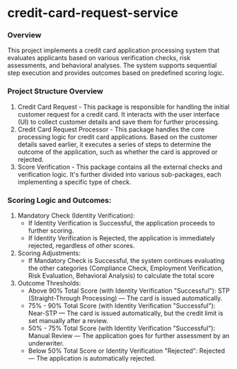 # credit-card-request-service

### Overview
This project implements a credit card application processing system that evaluates applicants based on various verification checks, risk assessments, and behavioral analyses. The system supports sequential step execution and provides outcomes based on predefined scoring logic.

### Project Structure Overview
1. Credit Card Request - This package is responsible for handling the initial customer request for a credit card. It interacts with the user interface (UI) to collect customer details and save them for further processing.
2. Credit Card Request Processor - This package handles the core processing logic for credit card applications. Based on the customer details saved earlier, it executes a series of steps to determine the outcome of the application, such as whether the card is approved or rejected.
3. Score Verification - This package contains all the external checks and verification logic. It's further divided into various sub-packages, each implementing a specific type of check.

### Scoring Logic and Outcomes:
1. Mandatory Check (Identity Verification):
    - If Identity Verification is Successful, the application proceeds to further scoring.
    - If Identity Verification is Rejected, the application is immediately rejected, regardless of other scores.
2. Scoring Adjustments:
    - If Mandatory Check is Successful, the system continues evaluating the other categories (Compliance Check, Employment Verification, Risk Evaluation, Behavioral Analysis) to calculate the total score
3. Outcome Thresholds:
    - Above 90% Total Score (with Identity Verification "Successful"): STP (Straight-Through Processing) — The card is issued automatically.
    - 75% - 90% Total Score (with Identity Verification "Successful"): Near-STP — The card is issued automatically, but the credit limit is set manually after a review.
    - 50% - 75% Total Score (with Identity Verification "Successful"): Manual Review — The application goes for further assessment by an underwriter.
    - Below 50% Total Score or Identity Verification "Rejected": Rejected — The application is automatically rejected.